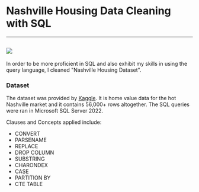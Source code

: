 # Nashville Housing Data Cleaning with SQL
---
![](https://imgs.search.brave.com/HW-5vwl36MacFm4GChUN0ZIF2lvXujuGlfhwFRHovQI/rs:fit:1200:1200:1/g:ce/aHR0cHM6Ly93d3cu/aXRmb2N1cy10bS5j/b20vd3AtY29udGVu/dC91cGxvYWRzL2Ry/ZWFtc3RpbWVfbV8x/MzY3OTAwOTMuanBn)
---
In order to be more proficient in SQL and also exhibit my skills in using the query language, I cleaned "Nashville Housing Dataset".

### Dataset
The dataset was provided by [Kaggle](https://www.kaggle.com/datasets/tmthyjames/nashville-housing-data). It is home value data for the hot Nashville market and it contains 56,000+ rows altogether. 
The SQL queries were ran in Microsoft SQL Server 2022.

Clauses and Concepts applied include:
- CONVERT
- PARSENAME
- REPLACE
- DROP COLUMN
- SUBSTRING
- CHARONDEX
- CASE
- PARTITION BY
- CTE TABLE
